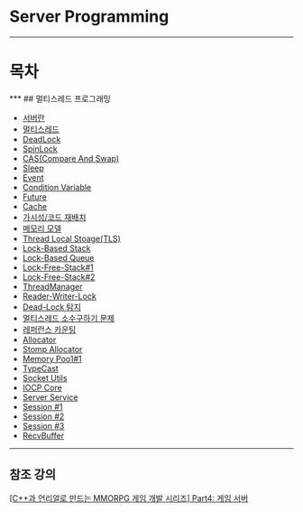 # Server Programming
* * *
# 목차
*** ## 멀티스레드 프로그래밍
 * [서버란](https://github.com/sunkiyu/Server-Programming/blob/31140d09042a4828490caa2444b0ac02acf72581/%EC%84%9C%EB%B2%84%EB%9E%80%20%EB%AC%B4%EC%97%87%EC%9D%B8%EA%B0%80%3F/README.md)
  * [멀티스레드](https://github.com/sunkiyu/Server-Programming/blob/560314354b3ed3e3724ecb1b0e97159afe3c0153/%EB%A9%80%ED%8B%B0%EC%8A%A4%EB%A0%88%EB%93%9C/README.md)
  * [DeadLock](https://github.com/sunkiyu/Server-Programming/blob/main/DeadLock/README.md)
  * [SpinLock](https://github.com/sunkiyu/Server-Programming/blob/main/SpinLock/README.md)
  * [CAS(Compare And Swap)](https://github.com/sunkiyu/Server-Programming/tree/main/CAS/README.md)
  * [Sleep](https://github.com/sunkiyu/Server-Programming/blob/main/Sleep/README.md)
  * [Event](https://github.com/sunkiyu/Server-Programming/blob/main/Event/README.md)
  * [Condition Variable](https://github.com/sunkiyu/Server-Programming/blob/main/Condition%20Variable/README.md)
  * [Future](https://github.com/sunkiyu/Server-Programming/blob/main/Future/README.md)
  * [Cache](https://github.com/sunkiyu/Server-Programming/blob/main/Cache/README.md)
  * [가시성/코드 재배치](https://github.com/sunkiyu/Server-Programming/blob/main/%EA%B0%80%EC%8B%9C%EC%84%B1-%EC%BD%94%EB%93%9C%20%EC%9E%AC%EB%B0%B0%EC%B9%98/README.md)
  * [메모리 모델](https://github.com/sunkiyu/Server-Programming/blob/main/Memory%20Model/README.md)
  * [Thread Local Stoage(TLS)](https://github.com/sunkiyu/Server-Programming/blob/main/TLS/README.md)
  * [Lock-Based Stack](https://github.com/sunkiyu/Server-Programming/blob/main/LockBased%20Stack%20Queue/README.md)
  * [Lock-Based Queue](https://github.com/sunkiyu/Server-Programming/blob/main/LockBased%20Stack%20Queue/README.md)
  * [Lock-Free-Stack#1](https://github.com/sunkiyu/Server-Programming/blob/main/Lock-Free-Stack%231/README.md)
  * [Lock-Free-Stack#2](https://github.com/sunkiyu/Server-Programming/blob/main/Lock-Free-Stack%232/README.md)
  * [ThreadManager](https://github.com/sunkiyu/Server-Programming/blob/main/ThreadManager/README.md)
  * [Reader-Writer-Lock](https://github.com/sunkiyu/Server-Programming/blob/main/Reader-Writer-Lock/README.md)
  * [Dead-Lock 탐지](https://github.com/sunkiyu/Server-Programming/blob/main/DeadLock%20Detection/README.md)
  * [멀티스레드 소수구하기 문제](https://github.com/sunkiyu/Server-Programming/blob/main/%EB%A9%80%ED%8B%B0%EC%8A%A4%EB%A0%88%EB%93%9C%20%EC%86%8C%EC%88%98%20%EA%B5%AC%ED%95%98%EA%B8%B0/README.md)
  * [레퍼런스 카운팅](https://github.com/sunkiyu/Server-Programming/blob/main/ReferenceCounting/README.md)
  * [Allocator](https://github.com/sunkiyu/Server-Programming/blob/main/Allocator/README.md)
  * [Stomp Allocator](https://github.com/sunkiyu/Server-Programming/blob/main/Stomp-Allocator/README.md)
  * [Memory Poo1#1](https://github.com/sunkiyu/Server-Programming/blob/main/Memory%20Pool%231/README.md)
  * [TypeCast](https://github.com/sunkiyu/Server-Programming/blob/main/Memory%20Pool%231/README.md)
  * [Socket Utils](https://github.com/sunkiyu/Server-Programming/blob/main/SocketUtils/README.md)
  * [IOCP Core](https://github.com/sunkiyu/Server-Programming/tree/main/IOCP%20Core)
  * [Server Service](https://github.com/sunkiyu/Server-Programming/blob/main/Server%20Service/README.md)
  * [Session #1](https://github.com/sunkiyu/Server-Programming/blob/main/Session%231/README.md)
  * [Session #2](https://github.com/sunkiyu/Server-Programming/blob/main/Session%232/README.md)
  * [Session #3](https://github.com/sunkiyu/Server-Programming/blob/main/Session%233/README.md)
  * [RecvBuffer](https://github.com/sunkiyu/Server-Programming/blob/main/RecvBuffer/README.md)
* * *
## 참조 강의   
[[C++과 언리얼로 만드는 MMORPG 게임 개발 시리즈] Part4: 게임 서버](https://www.inflearn.com/course/%EC%96%B8%EB%A6%AC%EC%96%BC-3d-mmorpg-4/)

